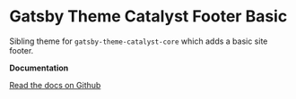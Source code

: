 # Gatsby Theme Catalyst Footer Basic

Sibling theme for `gatsby-theme-catalyst-core` which adds a basic site footer.

**Documentation**

[Read the docs on Github](https://github.com/ehowey/gatsby-theme-catalyst)
